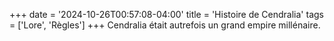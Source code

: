 +++
date = '2024-10-26T00:57:08-04:00'
title = 'Histoire de Cendralia'
tags = ['Lore', 'Règles']
+++
Cendralia était autrefois un grand empire millénaire.
